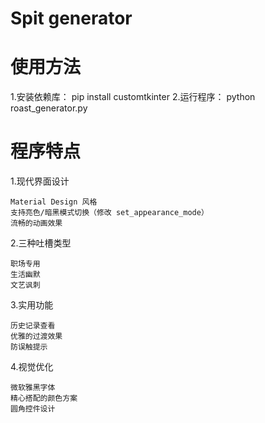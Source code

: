 # Spit generator
# 使用方法
1.安装依赖库：     pip install customtkinter
2.运行程序：       python roast_generator.py
# 程序特点
1.现代界面设计
```
Material Design 风格
支持亮色/暗黑模式切换（修改 set_appearance_mode）
流畅的动画效果
```
2.三种吐槽类型
```
职场专用
生活幽默
文艺讽刺
```
3.实用功能
```
历史记录查看
优雅的过渡效果
防误触提示
```
4.视觉优化
```
微软雅黑字体
精心搭配的颜色方案
圆角控件设计
```



